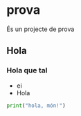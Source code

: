# prova
És un projecte de prova

## Hola

### Hola que tal
* ei
* Hola

```python
print("hola, món!")
```

